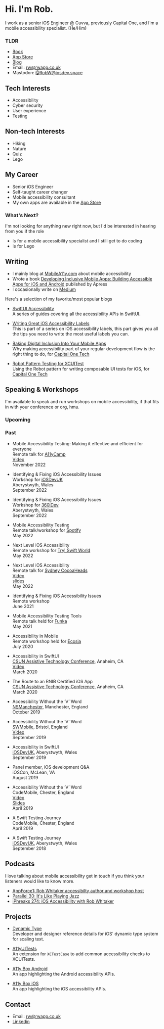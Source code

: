 # Hi. I'm Rob.

I work as a senior iOS Engineer @ Cuvva, previously Capital One, and I'm a mobile accessibility specialist.
(He/Him)

### TLDR

* [Book](https://www.apress.com/gp/book/9781484258132)
* [App Store](https://apps.apple.com/us/developer/rob-whitaker/id650521051)
* [Blog](https://mobilea11y.com)
* Email: [rw@rwapp.co.uk](mailto:rw@rwapp.co.uk)
* Mastodon: [@RobW@iosdev.space](https://iosdev.space/@RobW)

## Tech Interests

* Accessibility
* Cyber security
* User experience
* Testing

## Non-tech Interests

* Hiking
* Nature
* Quiz
* Lego

## My Career

* Senior iOS Engineer
* Self-taught career changer
* Mobile accessibility consultant
* My own apps are available in the [App Store](https://apps.apple.com/us/developer/rob-whitaker/id650521051)

### What's Next?

I'm not looking for anything new right now, but I'd be interested in hearing from you if the role
* Is for a mobile accessibility specialist and I still get to do coding
* Is for Lego

## Writing

* I mainly blog at [MobileA11y.com](https://mobilea11y.com) about mobile accessibility
* Wrote a book [Developing Inclusive Mobile Apps: Building Accessible Apps for iOS and Android](https://www.apress.com/gp/book/9781484258132) published by Apress
* I occasionally write on [Medium](https://medium.com/@r.whitaker)

Here's a selection of my favorite/most popular blogs

* [SwiftUI Accessibility](https://mobilea11y.com/guides/swiftui/)<br />
    A series of guides covering all  the accessibility APIs in SwiftUI.

* [Writing Great iOS Accessibility Labels](https://mobilea11y.com/blog/writing-great-labels/)<br />
    This is part of a series on iOS accessibility labels, this part gives you all the tips you need to write the most useful labels you can.

* [Baking Digital Inclusion Into Your Mobile Apps](https://medium.com/capital-one-tech/baking-digital-inclusion-accessibility-into-your-mobile-apps-f0f5d03d9f49)<br />
    Why making accessibility part of your regular development flow is the right thing to do, for [Capital One Tech](https://medium.com/capital-one-tech)

* [Robot Pattern Testing for XCUITest](https://medium.com/capital-one-tech/robot-pattern-testing-for-xcuitest-4c2f0c40b4ad)<br />
    Using the Robot pattern for writing composable UI tests for iOS, for [Capital One Tech](https://medium.com/capital-one-tech)


## Speaking & Workshops

I'm available to speak and run workshops on mobile accessibility, if that fits in with your conference or org, hmu.

### Upcoming



### Past

* Mobile Accessibility Testing: Making it effective and efficient for everyone<br />
    Remote talk for [A11yCamp](https://a11ycamp.org.au/speakers-and-presentations-2022/)<br />
    [Video](https://www.youtube.com/watch?app=desktop&v=VcJ6re3Hro4)<br />
    November 2022

* Identifying & Fixing iOS Accessibility Issues<br />
    Workshop for [iOSDevUK](https://www.iosdevuk.com/speakers)<br />
    Aberystwyth, Wales<br />
    September 2022
    
* Identifying & Fixing iOS Accessibility Issues<br />
    Workshop for [360iDev](https://360idev.com/session/identifying-and-fixing-ios-accessibility-issues/)<br />
    Aberystwyth, Wales<br />
    September 2022

* Mobile Accessibility Testing<br />
    Remote talk/workshop for [Spotify](https://www.spotify.com/)<br />
    May 2022

* Next Level iOS Accessibility<br />
    Remote workshop for [Try! Swift World](https://www.tryswift.co/world/)<br />
    May 2022

* Next Level iOS Accessibility<br />
    Remote talk for [Sydney CocoaHeads](https://www.meetup.com/sydneycocoaheads/)<br />
    [Video](https://youtu.be/SKuWLHNHF28?t=6099)<br />
    [slides](https://t.co/8wD4eGIR6w)<br />
    May 2022<br />
    

* Identifying & Fixing iOS Accessibility Issues<br />
    Remote workshop<br />
    June 2021
    
* Mobile Accessibility Testing Tools<br />
    Remote talk held for [Funka](https://www.funka.com/en/)<br />
    May 2021

* Accessibility in Mobile<br />
    Remote workshop held for [Ecosia](https://www.ecosia.org)<br />
    July 2020

* Accessibility in SwiftUI<br />
    [CSUN Assistive Technology Conference](https://www.csun.edu/cod/conference), Anaheim, CA<br />
    [Video](https://mobilea11y.com/blog/swiftui-talk/)<br />
    March 2020

* The Route to an RNIB Certified iOS App<br />
    [CSUN Assistive Technology Conference](https://www.csun.edu/cod/conference), Anaheim, CA<br />
    March 2020

* Accessibility Without the ‘V’ Word<br />
    [NSManchester](https://www.meetup.com/NSManchester/), Manchester, England<br />
    October 2019

* Accessibility Without the ‘V’ Word<br />
    [SWMobile](https://www.meetup.com/swmobile/), Bristol, England<br />
    [Video](https://www.youtube.com/watch?v=Nv6YKcFtzv8)<br />
    September 2019

* Accessibility in SwiftUI<br />
    [iOSDevUK](https://www.iosdevuk.com), Aberystwyth, Wales<br />
    September 2019

* Panel member, iOS development Q&A<br />
    iOSCon, McLean, VA<br />
    August 2019

* Accessibility Without the ‘V’ Word<br />
    CodeMobile, Chester, England<br />
    [Video](https://www.youtube.com/watch?v=majvme8fMvE)<br />
    [Slides](https://mobilea11y.com/resources/Without-The-V-Word.key)<br />
    April 2019

* A Swift Testing Journey<br />
    CodeMobile, Chester, England<br />
    April 2019

* A Swift Testing Journey<br />
    [iOSDevUK](https://www.iosdevuk.com), Aberystwyth, Wales<br />
    September 2018


## Podcasts

I love talking about mobile accessibility get in touch if you think your listeners would like to know more.

* [AppForce1: Rob Whitaker accessibilty author and workshop host](https://appforce1.net/podcast/shownotes/?episode=Rob+Whitaker+accessibilty+author+and+workshop+host)
* [Parallel 30: It's Like Playing Jazz](https://www.relay.fm/parallel/30)
* [iPhreaks 274: iOS Accessibility with Rob Whitaker](https://devchat.tv/iphreaks/ips-274-ios-accessibility-with-rob-whitaker/)


## Projects

* [Dynamic Type](https://apps.apple.com/gb/app/dynamic-type/id1644772082)<br />
    Developer and designer reference details for iOS' dynamic type system for scaling text.

* [A11yUITests](https://github.com/rwapp/A11yUITests)<br />
    An extension for `XCTestCase` to add common accessibility checks to XCUITests.

* [A11y Box Android](https://github.com/rwapp/A11y-Box-Android)<br />
    An app highlighting the Android accessibility APIs.

* [A11y Box iOS](https://github.com/rwapp/A11y-Box-iOS)<br />
    An app highlighting the iOS accessibility APIs.


## Contact

* Email: [rw@rwapp.co.uk](mailto:rw@rwapp.co.uk)
* [Linkedin](https://www.linkedin.com/in/rob-whitaker/)
